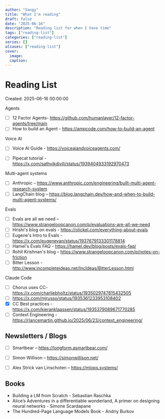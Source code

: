 ```yaml
---
author: "Sangy"
title: "What I'm reading"
draft: false
date: "2025-06-16"
description: "Reading list for when I have time"
tags: ["reading-list"]
categories: ["reading-list"]
series: []
aliases: ["reading-list"]
cover:
  image: 
  caption: 
---
```


# Reading List

Created: 2025-06-16 00:00:00

Agents
- [ ] 12 Factor Agents- https://github.com/humanlayer/12-factor-agents/tree/main
- [ ] How to build an Agent - https://ampcode.com/how-to-build-an-agent 

Voice AI
- [ ] Voice AI Guide - https://voiceaiandvoiceagents.com/
- [ ] Pipecat tutorial - https://x.com/sathvikdivili/status/1939404933192970473


Multi-agent systems
  - [ ] Anthropic – https://www.anthropic.com/engineering/built-multi-agent-research-system
  - [ ] LangChain blog – https://blog.langchain.dev/how-and-when-to-build-multi-agent-systems/

Evals
  - [ ] Evals are all we need – https://www.strangeloopcanon.com/p/evaluations-are-all-we-need
  - [ ] Hrishi's blog on evals -  https://olickel.com/everything-about-evals
  - [ ] Eugene's Intro to Evals - https://x.com/eugeneyan/status/1937679133301178814
  - [ ] Hamel's Evals FAQ - https://hamel.dev/blog/posts/evals-faq/
  - [ ] Rohit Krishnan's blog – https://www.strangeloopcanon.com/p/notes-on-friction
  - [ ] Bitter Lesson - http://www.incompleteideas.net/IncIdeas/BitterLesson.html

Claude Code
  - [ ] Chorus uses CC- https://x.com/charliebholtz/status/1935029747815432505
  - [ ] https://x.com/mjrusso/status/1935361233953108402
  - [x] CC Best practices - https://x.com/kieranklaassen/status/1935379089671770285
- [ ] Context Engineering - https://rlancemartin.github.io/2025/06/23/context_engineering/

## Newsletters / Blogs

- [ ] Smartbear – https://longform.asmartbear.com/
- [ ] Simon Willison – https://simonwillison.net/
- [ ] Alex Strick van Linschoten – https://mlops.systems/



## Books
- Building a LM from Scratch - Sebastian Raschka
- Alice’s Adventures in a differentiable wonderland, A primer on designing neural networks - Simone Scardapane
- The Hundred-Page Language Models Book - Andriy Burkov